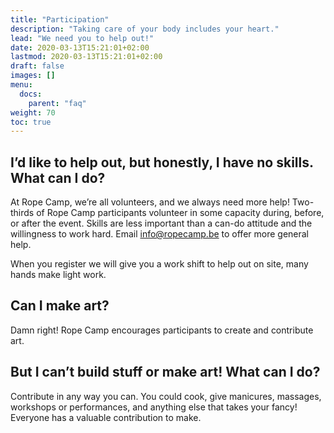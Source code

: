 ```yaml
---
title: "Participation"
description: "Taking care of your body includes your heart."
lead: "We need you to help out!"
date: 2020-03-13T15:21:01+02:00
lastmod: 2020-03-13T15:21:01+02:00
draft: false
images: []
menu: 
  docs:
    parent: "faq"
weight: 70
toc: true
---
```


## I’d like to help out, but honestly, I have no skills. What can I do?

At Rope Camp, we’re all volunteers, and we always need more help! Two-thirds of Rope Camp participants volunteer in some capacity during, before, or after the event. Skills are less important than a can-do attitude and the willingness to work hard. Email [info@ropecamp.be](mailto:info@ropecamp.be) to offer more general help.

When you register we will give you a work shift to help out on site, many hands make light work.

## Can I make art?

Damn right! Rope Camp encourages participants to create and contribute art.

## But I can’t build stuff or make art! What can I do?

Contribute in any way you can. You could cook, give manicures, massages, workshops or performances, and anything else that takes your fancy! Everyone has a valuable contribution to make.
